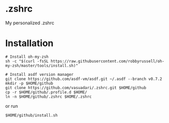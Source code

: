 # .zshrc

My personalized .zshrc

# Installation

```
# Install oh-my-zsh
sh -c "$(curl -fsSL https://raw.githubusercontent.com/robbyrussell/oh-my-zsh/master/tools/install.sh)"

# Install asdf version manager
git clone https://github.com/asdf-vm/asdf.git ~/.asdf --branch v0.7.2
mkdir -p $HOME/github
git clone https://github.com/vasuadari/.zshrc.git $HOME/github
cp -r $HOME/github/.profile.d $HOME/
ln -n $HOME/github/.zshrc $HOME/.zshrc
```

or run

```
$HOME/github/install.sh
```
